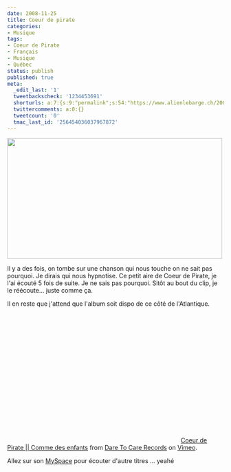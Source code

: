 ```yaml
---
date: 2008-11-25
title: Coeur de pirate
categories:
- Musique
tags:
- Coeur de Pirate
- Français
- Musique
- Québec
status: publish
published: true
meta:
  _edit_last: '1'
  tweetbackscheck: '1234453691'
  shorturls: a:7:{s:9:"permalink";s:54:"https://www.alienlebarge.ch/2008/11/25/coeur-de-pirate/";s:7:"tinyurl";s:25:"https://tinyurl.com/ap3ktd";s:4:"isgd";s:17:"https://is.gd/ilDR";s:5:"bitly";s:18:"https://bit.ly/t5eR";s:5:"snipr";s:22:"https://snipr.com/ba9ib";s:5:"snurl";s:22:"https://snurl.com/ba9ib";s:7:"snipurl";s:24:"https://snipurl.com/ba9ib";}
  twittercomments: a:0:{}
  tweetcount: '0'
  tmac_last_id: '256454036037967872'
---
```

<img class="alignnone size-medium wp-image-807" title="Coeur de Pirate" src="https://dlgjp9x71cipk.cloudfront.net/2008/11/coeurdepirate1.png" alt="" width="500" height="281" />

Il y a des fois, on tombe sur une chanson qui nous touche on ne sait pas pourquoi. Je dirais qui nous hypnotise.
Ce petit aire de Coeur de Pirate, je l'ai écouté 5 fois de suite. Je ne sais pas pourquoi. Sitôt au bout du clip, je le réécoute... juste comme ça.

Il en reste que j'attend que l'album soit dispo de ce côté de l'Atlantique.

<!--more-->

 

<object classid="clsid:d27cdb6e-ae6d-11cf-96b8-444553540000" width="400" height="270" codebase="https://download.macromedia.com/pub/shockwave/cabs/flash/swflash.cab#version=6,0,40,0"><param name="allowfullscreen" value="true" /><param name="allowscriptaccess" value="always" /><param name="src" value="https://vimeo.com/moogaloop.swf?clip_id=1852925&amp;server=vimeo.com&amp;show_title=1&amp;show_byline=1&amp;show_portrait=0&amp;color=&amp;fullscreen=1" /><embed type="application/x-shockwave-flash" width="400" height="270" src="https://vimeo.com/moogaloop.swf?clip_id=1852925&amp;server=vimeo.com&amp;show_title=1&amp;show_byline=1&amp;show_portrait=0&amp;color=&amp;fullscreen=1" allowscriptaccess="always" allowfullscreen="true"></embed></object>
<a href="https://vimeo.com/1852925">Coeur de Pirate || Comme des enfants</a> from <a href="https://vimeo.com/user460370">Dare To Care Records</a> on <a href="https://vimeo.com">Vimeo</a>.

Allez sur son <a href="https://www.myspace.com/coeurdepirate">MySpace</a> pour écouter d'autre titres ...
yeahé
